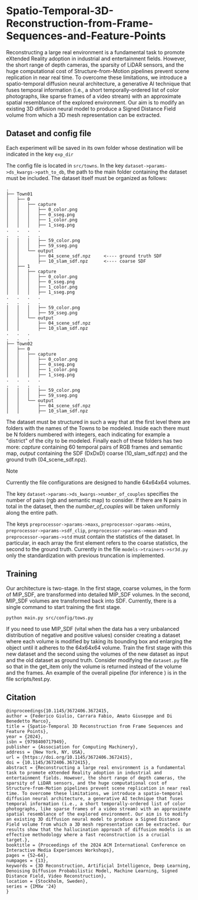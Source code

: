 # Spatio-Temporal-3D-Reconstruction-from-Frame-Sequences-and-Feature-Points

Reconstructing a large real environment is a fundamental task to promote eXtended Reality adoption in industrial and entertainment fields. However, the short range of depth cameras, the sparsity of LiDAR sensors, and the huge computational cost of Structure-from-Motion pipelines prevent scene replication in near real time. To overcome these limitations, we introduce a spatio-temporal diffusion neural architecture, a generative AI technique that fuses temporal information (i.e., a short temporally-ordered list of color photographs, like sparse frames of a video stream) with an approximate spatial resemblance of the explored environment. Our aim is to modify an existing 3D diffusion neural model to produce a Signed Distance Field volume from which a 3D mesh representation can be extracted. 

## Dataset and config file

Each experiment will be saved in its own folder whose destination will be indicated in the key `exp_dir`

The config file is located in `src/towns`. In the key `dataset->params->ds_kwargs->path_to_db`, the path to the main folder containing the dataset must be included. The dataset itself must be organized as follows:
```
.
├── Town01
│   ├── 0
│   │   ├── capture
│   │   │   ├── 0_color.png
│   │   │   ├── 0_sseg.png
│   │   │   ├── 1_color.png
│   │   │   ├── 1_sseg.png
.   .   .   .
.   .   .   .
│   │   │   ├── 59_color.png
│   │   │   ├── 59_sseg.png
│   │   └── output
│   │       ├── 04_scene_sdf.npz     <---- ground truth SDF
│   │       ├── 10_slam_sdf.npz      <---- coarse SDF
│   ├── 1
│   │   ├── capture
│   │   │   ├── 0_color.png
│   │   │   ├── 0_sseg.png
│   │   │   ├── 1_color.png
│   │   │   ├── 1_sseg.png
.   .   .   .
.   .   .   .
│   │   │   ├── 59_color.png
│   │   │   ├── 59_sseg.png
│   │   └── output
│   │       ├── 04_scene_sdf.npz    
│   │       ├── 10_slam_sdf.npz 
.   .   .
.   .   .        
├── Town02
│   ├── 0
│   │   ├── capture
│   │   │   ├── 0_color.png
│   │   │   ├── 0_sseg.png
│   │   │   ├── 1_color.png
│   │   │   ├── 1_sseg.png
.   .   .   .
.   .   .   .
│   │   │   ├── 59_color.png
│   │   │   ├── 59_sseg.png
│   │   └── output
│   │       ├── 04_scene_sdf.npz     
│   │       ├── 10_slam_sdf.npz      
```

The dataset must be structured in such a way that at the first level there are folders with the names of the Towns to be modeled. Inside each there must be N folders numbered with integers, each indicating for example a "district" of the city to be modeled. Finally each of these folders has two more: *capture* containing 60 temporal pairs of RGB frames and semantic map, *output* containing the SDF (DxDxD) coarse (10_slam_sdf.npz) and the ground truth (04_scene_sdf.npz).

> [!NOTE]
> Currently the file configurations are designed to handle 64x64x64 volumes.

The key `dataset->params->ds_kwargs->number_of_couples` specifies the number of pairs (rgb and semantic map) to consider. If there are N pairs in total in the dataset, then the _number_of_couples_ will be taken uniformly along the entire path.

The keys `preprocessor->params->maxs`, `preprocessor->params->mins`, `preprocessor->params->sdf_clip`, `preprocessor->params->mean` and `preprocessor->params->std` must contain the statistics of the dataset. In particular, in each array the first element refers to the coarse statistics, the second to the ground truth. Currently in the file `models->trainers->sr3d.py` only the standardization with previous truncation is implemented.


## Training
Our architecture is two-stage. In the first stage, coarse volumes, in the form of MIP_SDF, are transformed into detailed MIP_SDF volumes. In the second, MIP_SDF volumes are transformed back into SDF. Currently, there is a single command to start training the first stage.

```
python main.py src/config/tows.py
```
If you need to use MIP_SDF (vital when the data has a very unbalanced distribution of negative and positive values) consider creating a dataset where each volume is modified by taking its bounding box and enlarging the object until it adheres to the 64x64x64 volume. Train the first stage with this new dataset and the second using the volumes of the new dataset as input and the old dataset as ground truth. Consider modifying the `dataset.py` file so that in the get_item only the volume is returned instead of the volume and the frames.
An example of the overall pipeline (for inference ) is in the file scripts/test.py.

## Citation

```
@inproceedings{10.1145/3672406.3672415,
author = {Federico Giulio, Carrara Fabio, Amato Giuseppe and Di Benedetto Marco},
title = {Spatio-Temporal 3D Reconstruction from Frame Sequences and Feature Points},
year = {2024},
isbn = {9798400717949},
publisher = {Association for Computing Machinery},
address = {New York, NY, USA},
url = {https://doi.org/10.1145/3672406.3672415},
doi = {10.1145/3672406.3672415},
abstract = {Reconstructing a large real environment is a fundamental task to promote eXtended Reality adoption in industrial and entertainment fields. However, the short range of depth cameras, the sparsity of LiDAR sensors, and the huge computational cost of Structure-from-Motion pipelines prevent scene replication in near real time. To overcome these limitations, we introduce a spatio-temporal diffusion neural architecture, a generative AI technique that fuses temporal information (i.e., a short temporally-ordered list of color photographs, like sparse frames of a video stream) with an approximate spatial resemblance of the explored environment. Our aim is to modify an existing 3D diffusion neural model to produce a Signed Distance Field volume from which a 3D mesh representation can be extracted. Our results show that the hallucination approach of diffusion models is an effective methodology where a fast reconstruction is a crucial target.},
booktitle = {Proceedings of the 2024 ACM International Conference on Interactive Media Experiences Workshops},
pages = {52–64},
numpages = {13},
keywords = {3D Reconstruction, Artificial Intelligence, Deep Learning, Denoising Diffusion Probabilistic Model, Machine Learning, Signed Distance Field, Video Reconstruction},
location = {Stockholm, Sweden},
series = {IMXw '24}
}
